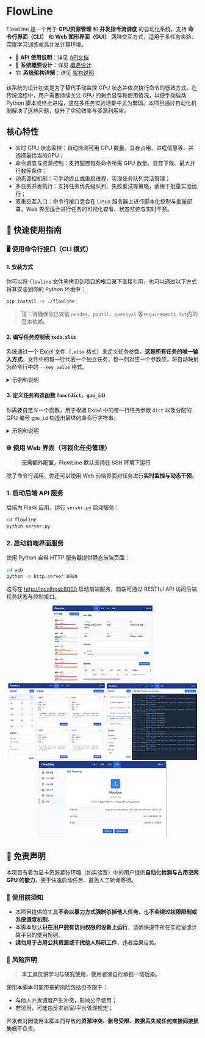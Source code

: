 # FlowLine

FlowLine 是一个用于 **GPU资源管理** 和 **并发指令流调度** 的自动化系统，支持 **命令行界面（CLI）** 和 **Web 图形界面（GUI）** 两种交互方式，适用于多任务实验、深度学习训练或高并发计算环境。

* 📘 **API 使用说明**：详见 [API文档](./docs/api.md)
* 🧩 **系统概要设计**：详见 [概要设计](./docs/design.md)
* 🏗️ **系统架构详解**：详见 [架构说明](./docs/arch.md)

该系统的设计初衷是为了替代手动监控 GPU 状态并依次执行命令的低效方式。在传统流程中，用户需要持续关注 GPU 的剩余显存和使用情况，以便手动启动 Python 脚本或终止进程，这在多任务实验场景中尤为繁琐。本项目通过自动化机制解决了这些问题，提升了实验效率与资源利用率。

## 核心特性

* 实时 GPU 状态监控：自动检测可用 GPU 数量、显存占用、进程信息等、并选择最恰当的GPU；
* 命令调度与资源控制：支持配置每条命令所需 GPU 数量、显存下限、最大并行数等条件；
* 动态调控机制：可手动终止或重启进程，实现任务队列灵活管理；
* 多任务并发执行：支持任务优先级队列、失败重试等策略，适用于批量实验运行；
* 双重交互入口：命令行接口适合在 Linux 服务器上进行脚本化控制与批量部署，Web 界面适合进行任务的可视化查看、状态监控与实时干预。

## 🚀 快速使用指南

### 🖥️ 使用命令行接口（CLI 模式）

#### 1. 安装方式

你可以将 `flowline` 文件夹拷贝到项目的根目录下直接引用，也可以通过以下方式将其安装到你的 Python 环境中：

```bash
pip install -e ./flowline
```

> 注：请确保你已安装 `pandas`、`psutil`、`openpyxl` 等`requirements.txt`内的基本依赖。

#### 2. 编写任务控制表 `todo.xlsx`

系统通过一个 Excel 文件（`.xlsx` 格式）来定义任务参数，**这是所有任务的唯一输入方式**。文件中的每一行代表一个独立任务，每一列对应一个参数项，将自动映射为命令行中的 `--key value` 格式。

<details>
<summary>示例和说明</summary>

示例文件：[`test/todo.xlsx`](./test/todo.xlsx)

| *name*    | lr    | batch\_size |*run\_num*|*need\_run\_num*| *cmd*       |
| --------- | ----- | ----------- | -------- | -------------- | ----------- |
| baseline1 | 0.01  | 64          | 0        | 1              | train\_main |
| baseline2 | 0.001 | 128         | 0        | 2              | train\_alt  |

字段说明：

* `run_num`：当前任务已执行次数，由系统自动维护（默认值为 `0`）。
* `need_run_num`：期望执行的总次数，系统将根据此值自动控制重复运行（默认值为 `1`）。
* `name`：任务名称，用于标识任务记录。若未指定，将自动生成为 `Task:{行号}`。
* `cmd`：保留字段，当前版本可预留为空或指定主命令（如 `train_main`），可结合 `func` 自定义逻辑使用。
* 其余字段可自由定义，系统会将这些字段作为参数传入自定义命令构造函数中。

> 注意：如果缺失上述保留字段，**系统会在加载 Excel 时自动补全**，确保表结构合法。

任务表结构灵活，可覆盖从参数微调到复杂网格搜索的自动并发调度。

</details>

#### 3. 定义任务构造函数 `func(dict, gpu_id)`

你需要自定义一个函数，用于根据 Excel 中的每一行任务参数 `dict` 以及分配的 GPU 编号 `gpu_id` 构造出最终的命令行字符串。

<details>
<summary>示例和说明</summary>

例如：

```python
from flowline import run_cli

if __name__ == "__main__":
    def func(param_dict, gpu_id):
        cmd = "CUDA_VISIBLE_DEVICES=" + str(gpu_id) + " python -u test/test.py "
        args = " ".join([f"--{k} {v}" for k, v in param_dict.items()])
        return cmd + args

    run_cli(func, "test/todo.xlsx")
```

* `param_dict` 是由 Excel 中当前任务行构造出的字典，键为列名，值为单元格内容；
* `gpu_id` 是系统动态分配的 GPU 编号，保证任务不冲突；
* 拼接后的命令字符串将作为子进程执行，等效于直接在命令行中执行该命令；
* 你可以根据实际情况替换为 shell 脚本、conda 环境、主命令变体等。

<details>
<summary>关于输出和python -u</summary>

💡 **关于 `python -u`：**

在命令中加入 `-u` 参数（即 `python -u ...`）表示以 **非缓冲模式（unbuffered mode）** 启动 Python：

* 标准输出（`stdout`）和标准错误（`stderr`）会**立即刷新**；
* 有助于实时查看运行日志，特别是在日志输出被重定向的场景；
* FlowLine 会将每个子任务的输出保存到 `log/` 目录下的文件中，文件名格式如下：

```
log/
├── 0.out    # 第 0 个任务的标准输出
├── 0.err    # 第 0 个任务的标准错误
├── 1.out
├── 1.err
...
```

因此，为确保日志能够**实时写入**这些文件，建议始终在命令中加入 `-u` 参数。
</details>
</details>


### 🌐 使用 Web 界面（可视化任务管理）

> **无需额外配置，FlowLine 默认支持在 SSH 环境下运行**

除了命令行调用，你还可以使用 Web 前端界面对任务进行**实时监控与动态干预**。

### 1. 启动后端 API 服务

后端为 Flask 应用，运行 `server.py` 启动服务：

```bash
cd flowline
python server.py
```

### 2. 启动前端界面服务

使用 Python 自带 HTTP 服务器提供静态前端页面：

```bash
cd web
python -m http.server 8000
```

这将在 [http://localhost:8000](http://localhost:8000/) 启动前端服务，前端可通过 RESTful API 访问后端任务状态与控制接口。


<div align=center>
  <img src="./docs/fig/gpu.png" alt="Image 1" height="200px" />
  <img src="./docs/fig/task.png" alt="Image 1" height="200px" />
  <img src="./docs/fig/log.png" alt="Image 1" height="200px" />
  <img src="./docs/fig/set.png" alt="Image 1" height="200px" />
</div>

## 🛑 免责声明

本项目有着为显卡资源紧张环境（如实验室）中的用户提供**自动化检测与占用空闲 GPU 的能力**，便于快速启动任务、避免人工轮询等待。

### 📌 使用前须知

- 本项目提供的工具**不会以暴力方式强制杀掉他人任务**，也**不会绕过权限限制或系统调度机制**。
- 本脚本默认**只在用户拥有访问权限的设备上运行**，请确保遵守所在实验室或计算平台的使用规则。
- **请勿用于占用公共资源或干扰他人科研工作**，违者后果自负。

### 🚨 风险声明

> **本工具仅供学习与研究使用，使用者须自行承担一切后果。**

使用本脚本可能带来的风险包括但不限于：

- 与他人并发调度产生冲突，影响公平使用；
- 若滥用，可能违反实验室/平台管理规定；

开发者对因使用本脚本而导致的**资源冲突、账号受限、数据丢失或任何直接间接损失**概不负责。


